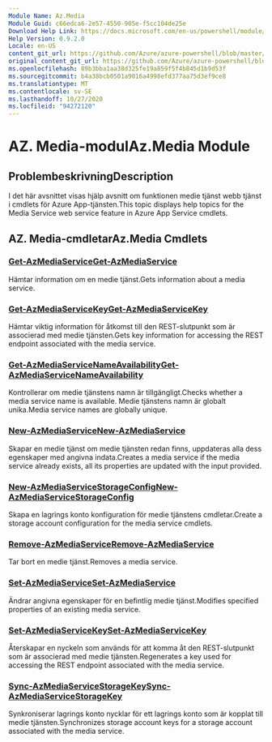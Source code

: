 ```yaml
---
Module Name: Az.Media
Module Guid: c66edca6-2e57-4550-905e-f5cc104de25e
Download Help Link: https://docs.microsoft.com/en-us/powershell/module/az.media
Help Version: 0.9.2.0
Locale: en-US
content_git_url: https://github.com/Azure/azure-powershell/blob/master/src/Media/Media/help/Az.Media.md
original_content_git_url: https://github.com/Azure/azure-powershell/blob/master/src/Media/Media/help/Az.Media.md
ms.openlocfilehash: 89b3bba1aa38d325fe19a859f5f4b845d1b9d53f
ms.sourcegitcommit: b4a38bcb0501a9016a4998efd377aa75d3ef9ce8
ms.translationtype: MT
ms.contentlocale: sv-SE
ms.lasthandoff: 10/27/2020
ms.locfileid: "94272120"
---
```

# <span data-ttu-id="12607-101">AZ. Media-modul</span><span class="sxs-lookup"><span data-stu-id="12607-101">Az.Media Module</span></span>
## <span data-ttu-id="12607-102">Problembeskrivning</span><span class="sxs-lookup"><span data-stu-id="12607-102">Description</span></span>
<span data-ttu-id="12607-103">I det här avsnittet visas hjälp avsnitt om funktionen medie tjänst webb tjänst i cmdlets för Azure App-tjänsten.</span><span class="sxs-lookup"><span data-stu-id="12607-103">This topic displays help topics for the Media Service web service feature in Azure App Service cmdlets.</span></span>

## <span data-ttu-id="12607-104">AZ. Media-cmdletar</span><span class="sxs-lookup"><span data-stu-id="12607-104">Az.Media Cmdlets</span></span>
### [<span data-ttu-id="12607-105">Get-AzMediaService</span><span class="sxs-lookup"><span data-stu-id="12607-105">Get-AzMediaService</span></span>](Get-AzMediaService.md)
<span data-ttu-id="12607-106">Hämtar information om en medie tjänst.</span><span class="sxs-lookup"><span data-stu-id="12607-106">Gets information about a media service.</span></span>

### [<span data-ttu-id="12607-107">Get-AzMediaServiceKey</span><span class="sxs-lookup"><span data-stu-id="12607-107">Get-AzMediaServiceKey</span></span>](Get-AzMediaServiceKey.md)
<span data-ttu-id="12607-108">Hämtar viktig information för åtkomst till den REST-slutpunkt som är associerad med medie tjänsten.</span><span class="sxs-lookup"><span data-stu-id="12607-108">Gets key information for accessing the REST endpoint associated with the media service.</span></span>

### [<span data-ttu-id="12607-109">Get-AzMediaServiceNameAvailability</span><span class="sxs-lookup"><span data-stu-id="12607-109">Get-AzMediaServiceNameAvailability</span></span>](Get-AzMediaServiceNameAvailability.md)
<span data-ttu-id="12607-110">Kontrollerar om medie tjänstens namn är tillgängligt.</span><span class="sxs-lookup"><span data-stu-id="12607-110">Checks whether a media service name is available.</span></span>
<span data-ttu-id="12607-111">Medie tjänstens namn är globalt unika.</span><span class="sxs-lookup"><span data-stu-id="12607-111">Media service names are globally unique.</span></span>

### [<span data-ttu-id="12607-112">New-AzMediaService</span><span class="sxs-lookup"><span data-stu-id="12607-112">New-AzMediaService</span></span>](New-AzMediaService.md)
<span data-ttu-id="12607-113">Skapar en medie tjänst om medie tjänsten redan finns, uppdateras alla dess egenskaper med angivna indata.</span><span class="sxs-lookup"><span data-stu-id="12607-113">Creates a media service if the media service already exists, all its properties are updated with the input provided.</span></span>

### [<span data-ttu-id="12607-114">New-AzMediaServiceStorageConfig</span><span class="sxs-lookup"><span data-stu-id="12607-114">New-AzMediaServiceStorageConfig</span></span>](New-AzMediaServiceStorageConfig.md)
<span data-ttu-id="12607-115">Skapa en lagrings konto konfiguration för medie tjänstens cmdletar.</span><span class="sxs-lookup"><span data-stu-id="12607-115">Create a storage account configuration for the media service cmdlets.</span></span>

### [<span data-ttu-id="12607-116">Remove-AzMediaService</span><span class="sxs-lookup"><span data-stu-id="12607-116">Remove-AzMediaService</span></span>](Remove-AzMediaService.md)
<span data-ttu-id="12607-117">Tar bort en medie tjänst.</span><span class="sxs-lookup"><span data-stu-id="12607-117">Removes a media service.</span></span>

### [<span data-ttu-id="12607-118">Set-AzMediaService</span><span class="sxs-lookup"><span data-stu-id="12607-118">Set-AzMediaService</span></span>](Set-AzMediaService.md)
<span data-ttu-id="12607-119">Ändrar angivna egenskaper för en befintlig medie tjänst.</span><span class="sxs-lookup"><span data-stu-id="12607-119">Modifies specified properties of an existing media service.</span></span>

### [<span data-ttu-id="12607-120">Set-AzMediaServiceKey</span><span class="sxs-lookup"><span data-stu-id="12607-120">Set-AzMediaServiceKey</span></span>](Set-AzMediaServiceKey.md)
<span data-ttu-id="12607-121">Återskapar en nyckeln som används för att komma åt den REST-slutpunkt som är associerad med medie tjänsten.</span><span class="sxs-lookup"><span data-stu-id="12607-121">Regenerates a key used for accessing the REST endpoint associated with the media service.</span></span>

### [<span data-ttu-id="12607-122">Sync-AzMediaServiceStorageKey</span><span class="sxs-lookup"><span data-stu-id="12607-122">Sync-AzMediaServiceStorageKey</span></span>](Sync-AzMediaServiceStorageKey.md)
<span data-ttu-id="12607-123">Synkroniserar lagrings konto nycklar för ett lagrings konto som är kopplat till medie tjänsten.</span><span class="sxs-lookup"><span data-stu-id="12607-123">Synchronizes storage account keys for a storage account associated with the media service.</span></span>

